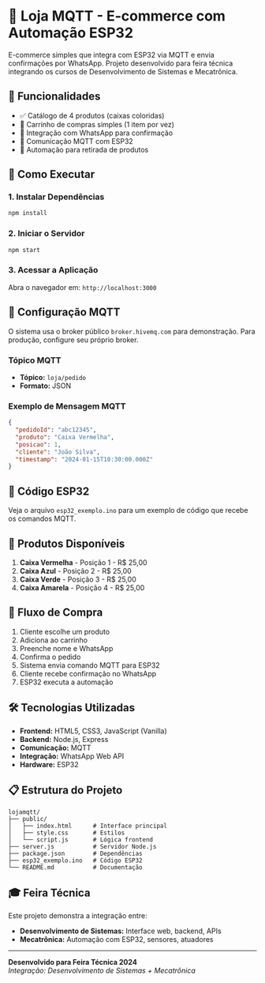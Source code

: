 # 🤖 Loja MQTT - E-commerce com Automação ESP32

E-commerce simples que integra com ESP32 via MQTT e envia confirmações por WhatsApp. Projeto desenvolvido para feira técnica integrando os cursos de Desenvolvimento de Sistemas e Mecatrônica.

## 🎯 Funcionalidades

- ✅ Catálogo de 4 produtos (caixas coloridas)
- 🛒 Carrinho de compras simples (1 item por vez)
- 📱 Integração com WhatsApp para confirmação
- 📡 Comunicação MQTT com ESP32
- 🤖 Automação para retirada de produtos

## 🚀 Como Executar

### 1. Instalar Dependências
```bash
npm install
```

### 2. Iniciar o Servidor
```bash
npm start
```

### 3. Acessar a Aplicação
Abra o navegador em: `http://localhost:3000`

## 📡 Configuração MQTT

O sistema usa o broker público `broker.hivemq.com` para demonstração. Para produção, configure seu próprio broker.

### Tópico MQTT
- **Tópico:** `loja/pedido`
- **Formato:** JSON

### Exemplo de Mensagem MQTT
```json
{
  "pedidoId": "abc12345",
  "produto": "Caixa Vermelha",
  "posicao": 1,
  "cliente": "João Silva",
  "timestamp": "2024-01-15T10:30:00.000Z"
}
```

## 🔧 Código ESP32

Veja o arquivo `esp32_exemplo.ino` para um exemplo de código que recebe os comandos MQTT.

## 🎨 Produtos Disponíveis

1. **Caixa Vermelha** - Posição 1 - R$ 25,00
2. **Caixa Azul** - Posição 2 - R$ 25,00
3. **Caixa Verde** - Posição 3 - R$ 25,00
4. **Caixa Amarela** - Posição 4 - R$ 25,00

## 📱 Fluxo de Compra

1. Cliente escolhe um produto
2. Adiciona ao carrinho
3. Preenche nome e WhatsApp
4. Confirma o pedido
5. Sistema envia comando MQTT para ESP32
6. Cliente recebe confirmação no WhatsApp
7. ESP32 executa a automação

## 🛠️ Tecnologias Utilizadas

- **Frontend:** HTML5, CSS3, JavaScript (Vanilla)
- **Backend:** Node.js, Express
- **Comunicação:** MQTT
- **Integração:** WhatsApp Web API
- **Hardware:** ESP32

## 📋 Estrutura do Projeto

```
lojamqtt/
├── public/
│   ├── index.html      # Interface principal
│   ├── style.css       # Estilos
│   └── script.js       # Lógica frontend
├── server.js           # Servidor Node.js
├── package.json        # Dependências
├── esp32_exemplo.ino   # Código ESP32
└── README.md           # Documentação
```

## 🎓 Feira Técnica

Este projeto demonstra a integração entre:
- **Desenvolvimento de Sistemas:** Interface web, backend, APIs
- **Mecatrônica:** Automação com ESP32, sensores, atuadores

---

**Desenvolvido para Feira Técnica 2024**  
*Integração: Desenvolvimento de Sistemas + Mecatrônica*
